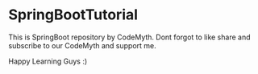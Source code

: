 # SpringBootTutorial

This is SpringBoot repository by CodeMyth.
Dont forgot to like share and subscribe to our CodeMyth and support me.

Happy Learning Guys :) 
